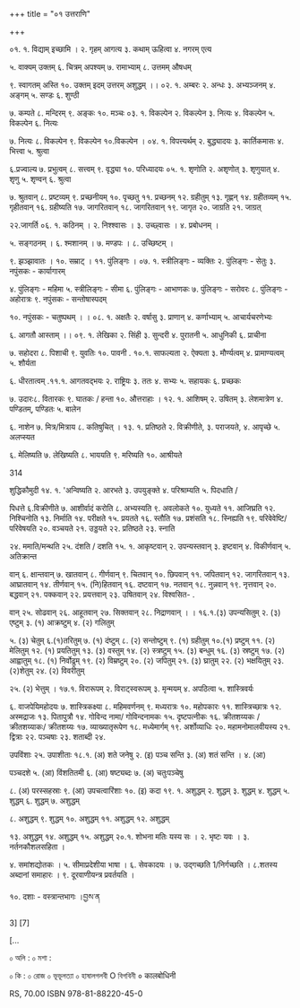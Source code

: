 +++
title = "०१ उत्तराणि"

+++

०१. १. विद्याम् इच्छामि । २. गृहम् आगत्य ३. कथाम् ऊहित्वा ४. नगरम् एत्य 

५. वाक्यम् उक्तम् ६. चित्रम् अपश्यम् ७. रामाभ्याम् ८. उत्तमम् औषधम् 

९. स्वागतम् अस्ति १०. उक्तम् इदम् उत्तरम् अशुद्धम् ।। ०२. १. अम्बरः २. अन्धः ३. अभ्यञ्जनम् ४. अङ्गम् ५. सण्डः ६. शुण्ठी 

७. कम्पते ८. मन्दिरम् ९. अङ्कः १०. मञ्चः ०३. १. विकल्पेन २. विकल्पेन ३. नित्यः ४. विकल्पेन ५. विकल्पेन ६. नित्यः 

७. नित्यः ८. विकल्पेन ९. विकल्पेन १०.विकल्पेन । ०४. १. विपत्त्यर्थम् २. बुद्ध्यादयः ३. कार्तिकमासः ४. भित्त्वा ५. श्रुत्वा 

६.प्रज्वाल्य ७. प्रभुत्वम् ८. सत्त्वम् ९. वृद्ध्या १०. परिध्यादयः ०५. १. शृणोति २. अशृणोत् ३. शृणुयात् ४. शृणु ५. शृण्वन् ६. श्रुत्वा 

७. श्रुतवान् ८. प्रष्टव्यम् ९. प्रच्छनीयम् १०. पृच्छतु ११. प्रच्छनम् १२. ग्रहीतुम् १३. गृह्णन् १४. ग्रहीतव्यम् १५. गृहीतवान् १६. ग्रहीष्यति १७. जागरितवान् १८. जागरितवान् १९. जागृत २०. जाग्रति २१. जाग्रत् 

२२.जागर्ति ०६. १. कठिनम् । २. निश्श्वासः । ३. उच्छ्वासः । ४. प्रबोधनम् । 

५. सङ्गठनम् । ६. श्मशानम् । ७. मण्डपः । ८. उच्छिष्टम् । 

९. झञ्झावातः । १०. सम्राट् । ११. पुंलिङ्गः । ०७. १. स्त्रीलिङ्गः - व्यक्तिः २. पुंलिङ्गः - सेतुः ३. नपुंसकः - कार्यागारम् 

४. पुंलिङ्गः - महिमा ५. स्त्रीलिङ्गः - सीमा ६. पुंलिङ्गः - आभाणकः ७. पुंलिङ्गः - सरोवरः ८. पुंलिङ्गः - अहोरात्रः ९. नपुंसकः - सन्तोषास्पदम् 

१०. नपुंसकः - चतुष्पथम् । । ०८. १. अक्षतैः २. वर्षासु ३. प्राणान् ४. कर्णाभ्याम् ५. आचार्यचरणेभ्यः 

६. आगतौ आस्ताम् ।। ०९. १. लेखिका २. सिंही ३. सुन्दरी ४. पुरातनी ५. आधुनिकी ६. प्राचीना 

७. सहोदरा ८. पिशाची ९. युवतिः १०. पावनी . १०.१. साफल्यता २. ऐक्यता ३. मौर्ण्यत्वम् ४. प्रामाण्यत्वम् ५. शौर्यता 

६. धीरतात्वम् .११.१. आगतवद्भयः २. राष्ट्रियः ३. ततः ४. सभ्यः ५. सहायकः ६. प्रच्छकः 

७. उदारः८. वितारकः ९. घातकः / हन्ता १०. औत्तराहाः । १२. १. आशिषम् २. उषितम् ३. लेशमात्रेण ४. पण्डितम्, पण्डितः ५. बालेन 

६. नाशेन ७. मित्र/मित्राय ८. कतिषुचित् । १३. १. प्रतिष्ठते २. विक्रीणीते, ३. पराजयते, ४. आपृच्छे ५. अलप्स्यत 

६. मेलिष्यति ७. लेखिष्यति ८. भाययति ९. मरिष्यति १०. आश्रीयते 

314 

शुद्धिकौमुदी १४. १. 'अन्विष्यति २. आरभते ३. उपयुङ्क्ते ४. परिश्राम्यति ५. पिदधाति / 

पिधत्ते ६.विक्रीणीते ७. आशीर्वादं करोति ८. अभ्यस्यति ९. अवलोकते १०. युध्यते ११. आजिघ्रति १२. निश्चिनोति १३. निर्माति १४. परीक्षते १५. प्रयतते १६. स्तौति १७. प्रशंसति १८. स्निह्यति १९. परिवेवेष्टि/ परिवेषयति २०. वञ्चयते २१. उड्डयते २२. प्रतिष्ठते २३. स्नाति 

२४. ममाति/मन्थति २५. दंशति / दशति १५. १. आकृष्टवान् २. उपन्यस्तवान् ३. इष्टवान् ४. विकीर्णवान् ५. अतिक्रान्त 

वान् ६. क्षान्तवान् ७. खातवान् ८. गीर्णवान् ९. चितवान् १०. छिपवान् ११. जपितवान् १२. जागरितवान् १३. आघ्रातवान् १४. तीर्णवान् १५. (नि)हितवान् १६. दष्टवान् १७. नतवान् १८. नुन्नवान् १९. नृत्तवान् २०. बद्धवान् २१. पक्कवान् २२. प्रयत्तवान् २३. उषितवान् २४. विश्वसित- . 

वान् २५. सोढवान् २६. आहूतवान् २७. सिक्तवान् २८. निद्राणवान् । । १६.१.(३) उपन्यसितुम् २. (३) एष्टुम् ३. (१) आक्रष्टुम् ४. (२) गलितुम् 

५. (३) चेतुम् ६.(१)तरितुम् ७. (१) दंष्टुम् ८. (२) सन्तोष्टुम् ९. (१) ग्रहीतुम् १०.(१) प्रष्टुम् ११. (२) मेलितुम् १२. (१) प्रयतितुम् १३. (३) वस्तुम् १४. (२) स्त्रष्टुम् १५. (३) बन्धुम् १६. (३) स्रष्टुम् १७. (२) आह्वातुम् १८. (१) निर्वोढुम् १९. (२) विम्रष्टुम् २०. (२) जपितुम् २१. (३) घ्रातुम् २२. (२) भक्षयितुम् २३. (२)शेतुम् २४. (२) विवरीतुम् 

२५. (२) भेत्तुम् । १७.१. विरारूपम् २. विराट्स्वरूपम् ३. मृन्मयम् ४. अपठित्वा ५. शास्त्रिवर्यः 

६. वाजपेयिमहोदयः ७. शास्त्रिकक्ष्या ८. महिमवर्णनम् ९. मध्यरात्रः १०. महोपकारः ११. शास्त्रिच्छात्रः १२. अस्मद्राजः १३. पितापुत्रौ १४. गोविन्द नामा/ गोविन्दनामकः १५. दृष्टपत्नीकः १६. क्रीतशय्यकः / क्रीतशय्याकः/ क्रीतशय्यः १७. व्याख्यातृरूपेण १८. मध्येमार्गम् १९. अर्शोव्याधिः २०. महामनोमालवीयस्य २१. द्वित्राः २२. पञ्चषाः २३. शताब्दी २४. 

उपविंशाः २५. उपाशीताः १८.१. (अ) शते जनेषु २. (इ) पञ्च सन्ति ३. (अ) शतं सन्ति । ४. (आ) 

पञ्चदशे ५. (आ) विंशतितमी ६. (आ) षष्ट्यब्दः ७. (अ) चतुःपञ्चेषु 

८. (अ) परस्सहस्राः ९. (आ) उपचत्वारिंशाः १०. (इ) कदा १९. १. अशुद्धम् २. शुद्धम् ३. शुद्धम् ४. शुद्धम् ५. शुद्धम् ६. शुद्धम् ७. अशुद्धम् 

८. अशुद्धम् ९. शुद्धम् १०. अशुद्धम् ११. अशुद्धम् १२. अशुद्धम् 

१३. अशुद्धम् १४. अशुद्धम् १५. अशुद्धम् २०.१. शोभना मतिः यस्य सः । २. भृष्टः यवः । ३. नर्तनकौशलसहिता । 

४. समांशद्योतकः । ५. सीमाप्रदेशीया भाषा । ६. सेवकादयः । ७. उद्गच्छति 1/निर्गच्छति । ८.शतस्य अब्दानां समाहारः । ९. दूरवाणीयन्त्र प्रवर्तयति । 

१०. दशाः - वस्त्रान्तभागः ।བྱས་ན 

3] [7] 

[... 

০ অলি : ০ মশা : 

০ কি : ০ রোজ ০ ভূভূলত্যা ০ হাষালগলবী O বিগবিনী ० कालबोधिनी 

RS, 70.00 ISBN 978-81-88220-45-0